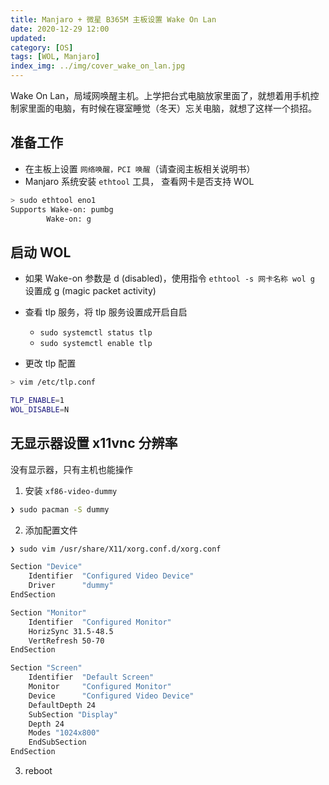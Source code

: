 ```yaml
---
title: Manjaro + 微星 B365M 主板设置 Wake On Lan
date: 2020-12-29 12:00
updated:
category: [OS]
tags: [WOL, Manjaro]
index_img: ../img/cover_wake_on_lan.jpg
---
```


Wake On Lan，局域网唤醒主机。上学把台式电脑放家里面了，就想着用手机控制家里面的电脑，有时候在寝室睡觉（冬天）忘关电脑，就想了这样一个损招。

<!-- more -->

## 准备工作

- 在主板上设置 `网络唤醒，PCI 唤醒`（请查阅主板相关说明书）
- Manjaro 系统安装 `ethtool` 工具， 查看网卡是否支持 WOL

```bash
> sudo ethtool eno1
Supports Wake-on: pumbg
        Wake-on: g
```

## 启动 WOL

- 如果 Wake-on 参数是 d (disabled)，使用指令 `ethtool -s 网卡名称 wol g` 设置成 g (magic packet activity)

- 查看 tlp 服务，将 tlp 服务设置成开启自启

   - `sudo systemctl status tlp`
   - `sudo systemctl enable tlp`

- 更改 tlp 配置

```bash
> vim /etc/tlp.conf

TLP_ENABLE=1
WOL_DISABLE=N
```

## 无显示器设置 x11vnc 分辨率

没有显示器，只有主机也能操作

1. 安装 `xf86-video-dummy`

```bash
❯ sudo pacman -S dummy
```

2. 添加配置文件

```bash
❯ sudo vim /usr/share/X11/xorg.conf.d/xorg.conf

Section "Device"
    Identifier  "Configured Video Device"
    Driver      "dummy"
EndSection

Section "Monitor"
    Identifier  "Configured Monitor"
    HorizSync 31.5-48.5
    VertRefresh 50-70
EndSection

Section "Screen"
    Identifier  "Default Screen"
    Monitor     "Configured Monitor"
    Device      "Configured Video Device"
    DefaultDepth 24
    SubSection "Display"
    Depth 24
    Modes "1024x800"
    EndSubSection
EndSection
```

3. reboot
